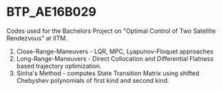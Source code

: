 # BTP_AE16B029
Codes used for the Bachelors Project on "Optimal Control of Two Satellite Rendezvous" at IITM.
1) Close-Range-Maneuvers - LQR, MPC, Lyapunov-Floquet approaches
2) Long-Range-Maneuvers - Direct Collocation and Differential Flatness based trajectory optimization.
3) Sinha's Method - computes State Transition Matrix using shifted Chebyshev polynomials of first kind and second kind.
